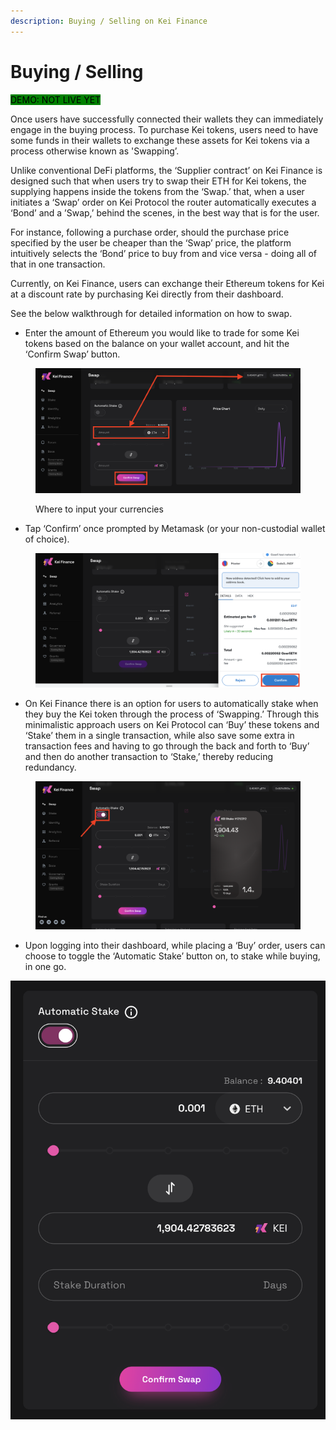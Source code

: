 ```yaml
---
description: Buying / Selling on Kei Finance
---
```


# Buying / Selling

<mark style="background-color:green;">DEMO: NOT LIVE YET</mark>

Once users have successfully connected their wallets they can immediately engage in the buying process. To purchase Kei tokens, users need to have some funds in their wallets to exchange these assets for Kei tokens via a process otherwise known as 'Swapping’.

Unlike conventional DeFi platforms, the ‘Supplier contract’ on Kei Finance is designed such that when users try to swap their ETH for Kei tokens, the supplying happens inside the tokens from the ‘Swap.’ that, when a user initiates a ‘Swap’ order on Kei Protocol the router automatically executes a ‘Bond’ and a ’Swap,’ behind the scenes, in the best way that is for the user.

For instance, following a purchase order, should the purchase price specified by the user be cheaper than the ‘Swap’ price, the platform intuitively selects the ‘Bond’ price to buy from and vice versa - doing all of that in one transaction.

Currently, on Kei Finance, users can exchange their Ethereum tokens for Kei at a discount rate by purchasing Kei directly from their dashboard.

See the below walkthrough for detailed information on how to swap.

* Enter the amount of Ethereum you would like to trade for some Kei tokens based on the balance on your wallet account, and hit the ‘Confirm Swap’ button.

<figure><img src="../.gitbook/assets/image (8).png" alt=""><figcaption><p>Where to input your currencies</p></figcaption></figure>

* Tap ‘Confirm’ once prompted by Metamask (or your non-custodial wallet of choice).

<figure><img src="../.gitbook/assets/image (9).png" alt=""><figcaption></figcaption></figure>

* On Kei Finance there is an option for users to automatically stake when they buy the Kei token through the process of ‘Swapping.’ Through this minimalistic approach users on Kei Protocol can ‘Buy’ these tokens and ‘Stake’ them in a single transaction, while also save some extra in transaction fees and having to go through the back and forth to ‘Buy’ and then do another transaction to ‘Stake,’ thereby reducing redundancy.

<figure><img src="../.gitbook/assets/image (12).png" alt=""><figcaption></figcaption></figure>

* Upon logging into their dashboard, while placing a ‘Buy’ order, users can choose to toggle the ‘Automatic Stake’ button on, to stake while buying, in one go.

![](<../.gitbook/assets/image (13).png>)


